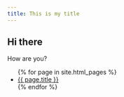 ```yaml
---
title: This is my title
---
```


## Hi there

How are you?

<ul>
{% for page in site.html_pages %}
  <li>
    <a href="{{ page.url }}">{{ page.title }}</a>
  </li>
{% endfor %}
</ul>
